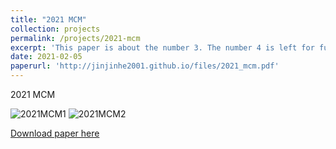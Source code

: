 ```yaml
---
title: "2021 MCM"
collection: projects
permalink: /projects/2021-mcm
excerpt: 'This paper is about the number 3. The number 4 is left for future work.<br/><img src='/images/2021MCM1.png'>'
date: 2021-02-05
paperurl: 'http://jinjinhe2001.github.io/files/2021_mcm.pdf'
---
```

2021 MCM

![2021MCM1](http://jinjinhe2001.github.io/images/2021MCM1.png)
![2021MCM2](http://jinjinhe2001.github.io/images/2021MCM2.png)

[Download paper here](http://jinjinhe2001.github.io/files/2021_mcm.pdf)
